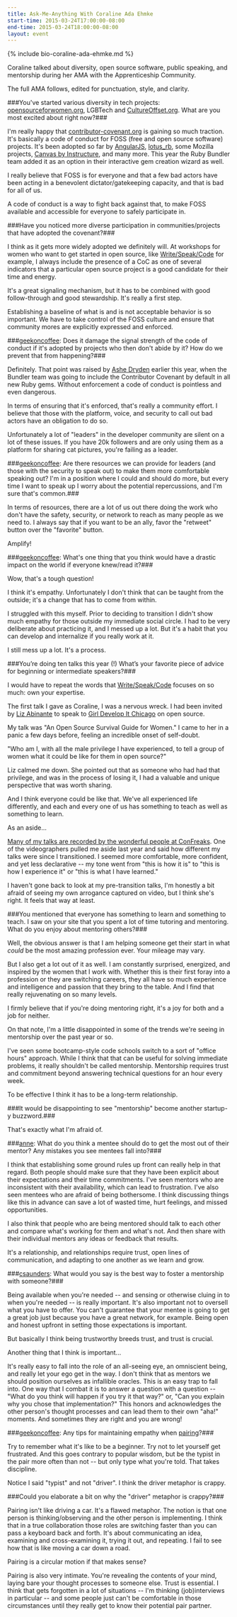 ```yaml
---
title: Ask-Me-Anything With Coraline Ada Ehmke
start-time: 2015-03-24T17:00:00-08:00
end-time: 2015-03-24T18:00:00-08:00
layout: event
---
```


{% include bio-coraline-ada-ehmke.md %}

Coraline talked about diversity, open source software, public speaking, and mentorship during her AMA with the Apprenticeship Community.

The full AMA follows, edited for punctuation, style, and clarity.

###You've started various diversity in tech projects: [opensourceforwomen.org](http://opensourceforwomen.org/), LGBTech and [CultureOffset.org](http://cultureoffset.org/). What are you most excited about right now?###

I'm really happy that [contributor-covenant.org](http://contributor-covenant.org/) is gaining so much traction. It's basically a code of conduct for FOSS (free and open source software) projects. It's been adopted so far by [AngularJS](https://angularjs.org), [lotus_rb](http://lotusrb.org), some Mozilla projects, [Canvas by Instructure](https://github.com/instructure/canvas-lms/wiki), and many more. This year the Ruby Bundler team added it as an option in their interactive gem creation wizard as well.

I really believe that FOSS is for everyone and that a few bad actors have been acting in a benevolent dictator/gatekeeping capacity, and that is bad for all of us.

A code of conduct is a way to fight back against that, to make FOSS available and accessible for everyone to safely participate in.

###Have you noticed more diverse participation in communities/projects that have adopted the covenant?###

I think as it gets more widely adopted we definitely will. At workshops for women who want to get started in open source, like [Write/Speak/Code](http://www.writespeakcode.com/) for example, I always include the presence of a CoC as one of several indicators that a particular open source project is a good candidate for their time and energy.

It's a great signaling mechanism, but it has to be combined with good follow-through and good stewardship. It's really a first step.

Establishing a baseline of what is and is not acceptable behavior is so important. We have to take control of the FOSS culture and ensure that community mores are explicitly expressed and enforced.

###[geekoncoffee](https://twitter.com/geekoncoffee): Does it damage the signal strength of the code of conduct if it's adopted by projects who then don't abide by it? How do we prevent that from happening?###

Definitely. That point was raised by [Ashe Dryden](http://www.ashedryden.com) earlier this year, when the Bundler team was going to include the Contributor Covenant by default in all new Ruby gems. Without enforcement a code of conduct is pointless and even dangerous.

In terms of ensuring that it's enforced, that's really a community effort. I believe that those with the platform, voice, and security to call out bad actors have an obligation to do so.

Unfortunately a lot of "leaders" in the developer community are silent on a lot of these issues.
If you have 20k followers and are only using them as a platform for sharing cat pictures, you're failing as a leader.

###[geekoncoffee](https://twitter.com/geekoncoffee): Are there resources we can provide for leaders (and those with the security to speak out) to make them more comfortable speaking out? I'm in a position where I could and should do more, but every time I want to speak up I worry about the potential repercussions, and I'm sure that's common.###

In terms of resources, there are a lot of us out there doing the work who don't have the safety, security, or network to reach as many people as we need to. I always say that if you want to be an ally, favor the "retweet" button over the "favorite" button.

Amplify!

###[geekoncoffee](https://twitter.com/geekoncoffee): What's one thing that you think would have a drastic impact on the world if everyone knew/read it?###

Wow, that's a tough question!

I think it's empathy. Unfortunately I don't think that can be taught from the outside; it's a change that has to come from within.

I struggled with this myself. Prior to deciding to transition I didn't show much empathy for those outside my immediate social circle. I had to be very deliberate about practicing it, and I messed up a lot. But it's a habit that you can develop and internalize if you really work at it.

I still mess up a lot. It's a process.

###You’re doing ten talks this year (!) What’s your favorite piece of advice for beginning or intermediate speakers?###

I would have to repeat the words that [Write/Speak/Code](http://www.writespeakcode.com/) focuses on so much: own your expertise.

The first talk I gave as Coraline, I was a nervous wreck. I had been invited by [Liz Abinante](http://lizabinante.com) to speak to [Girl Develop It Chicago](https://www.girldevelopit.com/chapters/chicago) on open source.

My talk was "An Open Source Survival Guide for Women." I came to her in a panic a few days before, feeling an incredible onset of self-doubt.

"Who am I, with all the male privilege I have experienced, to tell  a group of women what it could be like for them in open source?"

Liz calmed me down. She pointed out that as someone who had had that privilege, and was in the process of losing it, I had a valuable and unique perspective that was worth sharing.

And I think everyone could be like that. We've all experienced life differently, and each and every one of us has something to teach as well as something to learn.

As an aside...

[Many of my talks are recorded by the wonderful people at ConFreaks](http://confreaks.tv/search?utf8=✓&query=Coraline+Ada+Ehmke&commit=go). One of the videographers pulled me aside last year and said how different my talks were since I transitioned. I seemed more comfortable, more confident, and yet less declarative -- my tone went from "this is how it is" to "this is how I experience it" or "this is what I have learned."

I haven't gone back to look at my pre-transition talks, I'm honestly a bit afraid of seeing my own arrogance captured on video, but I think she's right. It feels that way at least.

###You mentioned that everyone has something to learn and something to teach. I saw on your site that you spent a lot of time tutoring and mentoring. What do you enjoy about mentoring others?###

Well, the obvious answer is that I am helping someone get their start in what *could* be the most amazing profession ever. Your mileage may vary.

But I also get a lot out of it as well. I am constantly surprised, energized, and inspired by the women that I work with. Whether this is their first foray into a profession or they are switching careers, they all have so much experience and intelligence and passion that they bring to the table. And I find that really rejuvenating on so many levels.

I firmly believe that if you're doing mentoring right, it's a joy for both and a job for neither.

On that note, I'm a little disappointed in some of the trends we're seeing in mentorship over the past year or so.

I've seen some bootcamp-style code schools switch to a sort of "office hours" approach. While I think that that can be useful for solving immediate problems, it really shouldn't be called mentorship. Mentorship requires trust and commitment beyond answering technical questions for an hour every week.

To be effective I think it has to be a long-term relationship.

###It would be disappointing to see "mentorship" become another startup-y buzzword.###

That's exactly what I'm afraid of.

###[anne](https://twitter.com/northofnormal): What do you think a mentee should do to get the most out of their mentor? Any mistakes you see mentees fall into?###

I think that establishing some ground rules up front can really help in that regard. Both people should make sure that they have been explicit about their expectations and their time commitments. I've seen mentors who are inconsistent with their availability, which can lead to frustration. I've also seen mentees who are afraid of being bothersome. I think discussing things like this in advance can save a lot of wasted time, hurt feelings, and missed opportunities.

I also think that people who are being mentored should talk to each other and compare what's working for them and what's not. And then share with their individual mentors any ideas or feedback that results.

It's a relationship, and relationships require trust, open lines of communication, and adapting to one another as we learn and grow.

###[csaunders](http://twitter.com/chris_saunders): What would you say is the best way to foster a mentorship with someone?###

Being available when you're needed -- and sensing or otherwise cluing in to when you're needed -- is really important. It's also important not to oversell what you have to offer. You can't guarantee that your mentee is going to get a great job just because you have a great network, for example. Being open and honest upfront in setting those expectations is important.

But basically I think being trustworthy breeds trust, and trust is crucial.

Another thing that I think is important...

It's really easy to fall into the role of an all-seeing eye, an omniscient being, and really let your ego get in the way. I don't think that as mentors we should position ourselves as infallible oracles. This is an easy trap to fall into. One way that I combat it is to answer a question with a question -- "What do you think will happen if you try it that way?" or, "Can you explain why you chose that implementation?" This honors and acknowledges the other person's thought processes and can lead them to their own "aha!" moments. And sometimes they are right and you are wrong!


###[geekoncoffee](https://twitter.com/geekoncoffee): Any tips for maintaining empathy when [pairing](https://en.wikipedia.org/wiki/Pair_programming)?###

Try to remember what it's like to be a beginner. Try not to let yourself get frustrated. And this goes contrary to popular wisdom, but be the typist in the pair more often than not -- but only type what you're told. That takes discipline.

Notice I said "typist" and not "driver". I think the driver metaphor is crappy.

###Could you elaborate a bit on why the "driver" metaphor is crappy?###

Pairing isn't like driving a car. It's a flawed metaphor. The notion is that one person is thinking/observing and the other person is implementing. I think that in a true collaboration those roles are switching faster than you can pass a keyboard back and forth. It's about communicating an idea, examining and cross-examining it, trying it out, and repeating. I fail to see how that is like moving a car down a road.

Pairing is a circular motion if that makes sense?

Pairing is also very intimate. You're revealing the contents of your mind, laying bare your thought processes to someone else. Trust is essential. I think that gets forgotten in a lot of situations -- I'm thinking (job)interviews in particular -- and some people just can't be comfortable in those circumstances until they really get to know their potential pair partner.


